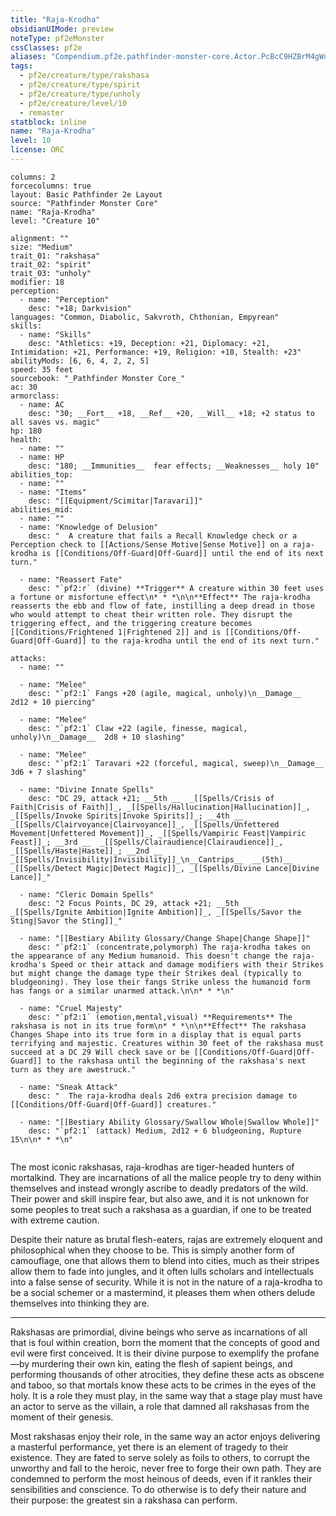 ```yaml
---
title: "Raja-Krodha"
obsidianUIMode: preview
noteType: pf2eMonster
cssClasses: pf2e
aliases: "Compendium.pf2e.pathfinder-monster-core.Actor.PcBcC9HZBrM4gWu3" 
tags:
  - pf2e/creature/type/rakshasa
  - pf2e/creature/type/spirit
  - pf2e/creature/type/unholy
  - pf2e/creature/level/10
  - remaster
statblock: inline
name: "Raja-Krodha"
level: 10
license: ORC
---
```


```statblock
columns: 2
forcecolumns: true
layout: Basic Pathfinder 2e Layout
source: "Pathfinder Monster Core"
name: "Raja-Krodha"
level: "Creature 10"

alignment: ""
size: "Medium"
trait_01: "rakshasa"
trait_02: "spirit"
trait_03: "unholy"
modifier: 18
perception:
  - name: "Perception"
    desc: "+18; Darkvision"
languages: "Common, Diabolic, Sakvroth, Chthonian, Empyrean"
skills:
  - name: "Skills"
    desc: "Athletics: +19, Deception: +21, Diplomacy: +21, Intimidation: +21, Performance: +19, Religion: +18, Stealth: +23"
abilityMods: [6, 6, 4, 2, 2, 5]
speed: 35 feet
sourcebook: "_Pathfinder Monster Core_"
ac: 30
armorclass:
  - name: AC
    desc: "30; __Fort__ +18, __Ref__ +20, __Will__ +18; +2 status to all saves vs. magic"
hp: 180
health:
  - name: ""
  - name: HP
    desc: "180; __Immunities__  fear effects; __Weaknesses__ holy 10"
abilities_top:
  - name: ""
  - name: "Items"
    desc: "[[Equipment/Scimitar|Taravari]]"
abilities_mid:
  - name: ""
  - name: "Knowledge of Delusion"
    desc: "  A creature that fails a Recall Knowledge check or a Perception check to [[Actions/Sense Motive|Sense Motive]] on a raja-krodha is [[Conditions/Off-Guard|Off-Guard]] until the end of its next turn."

  - name: "Reassert Fate"
    desc: "`pf2:r` (divine) **Trigger** A creature within 30 feet uses a fortune or misfortune effect\n* * *\n\n**Effect** The raja-krodha reasserts the ebb and flow of fate, instilling a deep dread in those who would attempt to cheat their written role. They disrupt the triggering effect, and the triggering creature becomes [[Conditions/Frightened 1|Frightened 2]] and is [[Conditions/Off-Guard|Off-Guard]] to the raja-krodha until the end of its next turn."

attacks:
  - name: ""

  - name: "Melee"
    desc: "`pf2:1` Fangs +20 (agile, magical, unholy)\n__Damage__  2d12 + 10 piercing"

  - name: "Melee"
    desc: "`pf2:1` Claw +22 (agile, finesse, magical, unholy)\n__Damage__  2d8 + 10 slashing"

  - name: "Melee"
    desc: "`pf2:1` Taravari +22 (forceful, magical, sweep)\n__Damage__  3d6 + 7 slashing"

  - name: "Divine Innate Spells"
    desc: "DC 29, attack +21; __5th __  _[[Spells/Crisis of Faith|Crisis of Faith]]_, _[[Spells/Hallucination|Hallucination]]_, _[[Spells/Invoke Spirits|Invoke Spirits]]_; __4th __  _[[Spells/Clairvoyance|Clairvoyance]]_, _[[Spells/Unfettered Movement|Unfettered Movement]]_, _[[Spells/Vampiric Feast|Vampiric Feast]]_; __3rd __  _[[Spells/Clairaudience|Clairaudience]]_, _[[Spells/Haste|Haste]]_; __2nd __  _[[Spells/Invisibility|Invisibility]]_\n__Cantrips__  __(5th)__ _[[Spells/Detect Magic|Detect Magic]]_, _[[Spells/Divine Lance|Divine Lance]]_"

  - name: "Cleric Domain Spells"
    desc: "2 Focus Points, DC 29, attack +21; __5th __  _[[Spells/Ignite Ambition|Ignite Ambition]]_, _[[Spells/Savor the Sting|Savor the Sting]]_"

  - name: "[[Bestiary Ability Glossary/Change Shape|Change Shape]]"
    desc: "`pf2:1` (concentrate,polymorph) The raja-krodha takes on the appearance of any Medium humanoid. This doesn't change the raja-krodha's Speed or their attack and damage modifiers with their Strikes but might change the damage type their Strikes deal (typically to bludgeoning). They lose their fangs Strike unless the humanoid form has fangs or a similar unarmed attack.\n\n* * *\n"

  - name: "Cruel Majesty"
    desc: "`pf2:1` (emotion,mental,visual) **Requirements** The rakshasa is not in its true form\n* * *\n\n**Effect** The rakshasa Changes Shape into its true form in a display that is equal parts terrifying and majestic. Creatures within 30 feet of the rakshasa must succeed at a DC 29 Will check save or be [[Conditions/Off-Guard|Off-Guard]] to the rakshasa until the beginning of the rakshasa's next turn as they are awestruck."

  - name: "Sneak Attack"
    desc: "  The raja-krodha deals 2d6 extra precision damage to [[Conditions/Off-Guard|Off-Guard]] creatures."

  - name: "[[Bestiary Ability Glossary/Swallow Whole|Swallow Whole]]"
    desc: "`pf2:1` (attack) Medium, 2d12 + 6 bludgeoning, Rupture 15\n\n* * *\n"
 
```



The most iconic rakshasas, raja-krodhas are tiger-headed hunters of mortalkind. They are incarnations of all the malice people try to deny within themselves and instead wrongly ascribe to deadly predators of the wild. Their power and skill inspire fear, but also awe, and it is not unknown for some peoples to treat such a rakshasa as a guardian, if one to be treated with extreme caution.

Despite their nature as brutal flesh-eaters, rajas are extremely eloquent and philosophical when they choose to be. This is simply another form of camouflage, one that allows them to blend into cities, much as their stripes allow them to fade into jungles, and it often lulls scholars and intellectuals into a false sense of security. While it is not in the nature of a raja-krodha to be a social schemer or a mastermind, it pleases them when others delude themselves into thinking they are.

* * *

Rakshasas are primordial, divine beings who serve as incarnations of all that is foul within creation, born the moment that the concepts of good and evil were first conceived. It is their divine purpose to exemplify the profane—by murdering their own kin, eating the flesh of sapient beings, and performing thousands of other atrocities, they define these acts as obscene and taboo, so that mortals know these acts to be crimes in the eyes of the holy. It is a role they must play, in the same way that a stage play must have an actor to serve as the villain, a role that damned all rakshasas from the moment of their genesis.

Most rakshasas enjoy their role, in the same way an actor enjoys delivering a masterful performance, yet there is an element of tragedy to their existence. They are fated to serve solely as foils to others, to corrupt the unworthy and fall to the heroic, never free to forge their own path. They are condemned to perform the most heinous of deeds, even if it rankles their sensibilities and conscience. To do otherwise is to defy their nature and their purpose: the greatest sin a rakshasa can perform.
